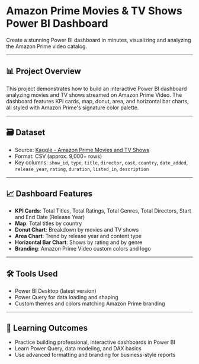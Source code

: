 # Amazon Prime Movies & TV Shows Power BI Dashboard

Create a stunning Power BI dashboard in minutes, visualizing and analyzing the Amazon Prime video catalog.


---

## 📊 Project Overview

This project demonstrates how to build an interactive Power BI dashboard analyzing movies and TV shows streamed on Amazon Prime Video. The dashboard features KPI cards, map, donut, area, and horizontal bar charts, all styled with Amazon Prime's signature color palette.

---

## 🗃️ Dataset

- Source: [Kaggle - Amazon Prime Movies and TV Shows](https://www.kaggle.com/datasets/shivamb/amazon-prime-movies-and-tv-shows)
- Format: CSV (approx. 9,000+ rows)
- Key columns: `show_id`, `type`, `title`, `director`, `cast`, `country`, `date_added`, `release_year`, `rating`, `duration`, `listed_in`, `description`

---

## 📈 Dashboard Features

- **KPI Cards**: Total Titles, Total Ratings, Total Genres, Total Directors, Start and End Date (Release Year)
- **Map**: Total titles by country
- **Donut Chart**: Breakdown by movies and TV shows
- **Area Chart**: Trend by release year and content type
- **Horizontal Bar Chart**: Shows by rating and by genre
- **Branding**: Amazon Prime Video custom colors and logo


---

## 🛠️ Tools Used

- Power BI Desktop (latest version)
- Power Query for data loading and shaping
- Custom themes and colors matching Amazon Prime branding

---

## 🤩 Learning Outcomes

- Practice building professional, interactive dashboards in Power BI
- Learn Power Query, data modeling, and DAX basics
- Use advanced formatting and branding for business-style reports


